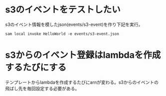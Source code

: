 # s3のイベントをテストしたい

s3のイベント情報を模したjson(events/s3-event)を作り下記を実行。

```
sam local invoke HelloWorld -e events/s3-event.json
```

# s3からのイベント登録はlambdaを作成するたびにする

テンプレートからlambdaを作成するたびにarnが変わる。s3からのイベントの飛ばし先を毎回設定する必要がある。